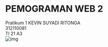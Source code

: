 # PEMOGRAMAN WEB 2
Pratikum 1
KEVIN SUYADI RITONGA <br>
312110081<br>
TI 21 A3<br>
![img](https://user-images.githubusercontent.com/127708664/224597893-609573cd-68e2-465a-99d2-92ba886e2be8.png)
